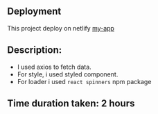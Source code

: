 ## Deployment

This project deploy on netlify [my-app](https://deluxe-sopapillas-a8126b.netlify.app/)

## Description:

- I used axios to fetch data.
- For style, i used styled component.
- For loader i used `react spinners` npm package

## Time duration taken: 2 hours
